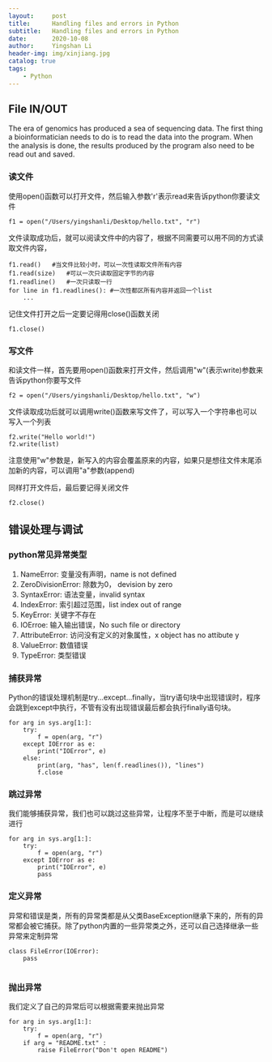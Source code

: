 ```yaml
---
layout:     post
title:      Handling files and errors in Python
subtitle:   Handling files and errors in Python
date:       2020-10-08
author:     Yingshan Li
header-img: img/xinjiang.jpg
catalog: true
tags:
    - Python
---
```



## File IN/OUT
The era of genomics has produced a sea of sequencing data. The first thing a bioinformatician needs to do is to read the data into the program. When the analysis is done, the results produced by the program also need to be read out and saved.

###  读文件

使用open()函数可以打开文件，然后输入参数'r'表示read来告诉python你要读文件

```
f1 = open("/Users/yingshanli/Desktop/hello.txt", "r")
```
文件读取成功后，就可以阅读文件中的内容了，根据不同需要可以用不同的方式读取文件内容，

```
f1.read()	#当文件比较小时，可以一次性读取文件所有内容
f1.read(size)	#可以一次只读取固定字节的内容
f1.readline()	#一次只读取一行
for line in f1.readlines(): #一次性都区所有内容并返回一个list
	... 
```

记住文件打开之后一定要记得用close()函数关闭

```
f1.close()
```

###  写文件

和读文件一样，首先要用open()函数来打开文件，然后调用"w"(表示write)参数来告诉python你要写文件

```
f2 = open("/Users/yingshanli/Desktop/hello.txt", "w")
```
文件读取成功后就可以调用write()函数来写文件了，可以写入一个字符串也可以写入一个列表

```
f2.write("Hello world!")
f2.write(list)
```
注意使用"w"参数是，新写入的内容会覆盖原来的内容，如果只是想往文件末尾添加新的内容，可以调用"a"参数(append)

同样打开文件后，最后要记得关闭文件

```
f2.close()
```


## 错误处理与调试

###  python常见异常类型

1. NameError: 变量没有声明，name is not defined
2. ZeroDivisionError: 除数为0， devision by zero
3. SyntaxError: 语法变量，invalid syntax
4. IndexError: 索引超过范围，list index out of range
5. KeyError: 关键字不存在
6. IOErroe: 输入输出错误，No such file or directory
7. AttributeError: 访问没有定义的对象属性，x object has no attibute y
8. ValueError: 数值错误
9. TypeError: 类型错误 

###  捕获异常

Python的错误处理机制是try...except...finally，当try语句块中出现错误时，程序会跳到except中执行，不管有没有出现错误最后都会执行finally语句块。

```
for arg in sys.arg[1:]:
	try:
		f = open(arg, "r")
	except IOError as e:
		print("IOError", e)
	else:
		print(arg, "has", len(f.readlines()), "lines")
		f.close
```

###  跳过异常

我们能够捕获异常，我们也可以跳过这些异常，让程序不至于中断，而是可以继续进行

```
for arg in sys.arg[1:]:
	try:
		f = open(arg, "r")
	except IOError as e:
		print("IOError", e)
		pass
```

###  定义异常

异常和错误是类，所有的异常类都是从父类BaseException继承下来的，所有的异常都会被它捕获。除了python内置的一些异常类之外，还可以自己选择继承一些异常来定制异常

```
class FileError(IOError):
	pass
		
```

###  抛出异常

我们定义了自己的异常后可以根据需要来抛出异常

```
for arg in sys.arg[1:]:
	try:
		f = open(arg, "r")
	if arg = "README.txt" :
		raise FileError("Don't open README")
```

